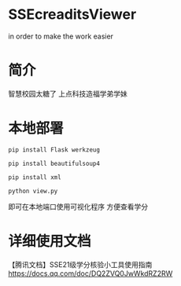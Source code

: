 # SSEcreaditsViewer
 in order to make the work easier

# 简介
智慧校园太糖了
上点科技造福学弟学妹

# 本地部署

```
pip install Flask werkzeug

pip install beautifulsoup4

pip install xml

python view.py
```
即可在本地端口使用可视化程序
方便查看学分

# 详细使用文档

【腾讯文档】SSE21级学分核验小工具使用指南
https://docs.qq.com/doc/DQ2ZVQ0JwWkdRZ2RW
